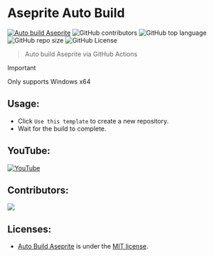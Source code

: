 # Aseprite Auto Build

[![Auto build Aseprite](https://github.com/Karis-tlg/AsepriteAutoBuild/actions/workflows/auto-build.yml/badge.svg)](https://github.com/Karis-tlg/AsepriteAutoBuild/actions/workflows/auto-build.yml)
![GitHub contributors](https://img.shields.io/github/contributors/Karis-tlg/AsepriteAutoBuild)
![GitHub top language](https://img.shields.io/github/languages/top/Karis-tlg/AsepriteAutoBuild)
![GitHub repo size](https://img.shields.io/github/repo-size/Karis-tlg/AsepriteAutoBuild)
![GitHub License](https://img.shields.io/github/license/Karis-tlg/AsepriteAutoBuild)

> Auto build Aseprite via GitHub Actions

> [!IMPORTANT]  
> Only supports Windows x64

## Usage:

- Click `Use this template` to create a new repository.
- Wait for the build to complete.

## YouTube:

[![YouTube](https://img.youtube.com/vi/Qx4GaWHLt40/0.jpg)](https://www.youtube.com/watch?v=Qx4GaWHLt40)

## Contributors:

<a href="https://github.com/Karis-tlg/AsepriteAutoBuild/graphs/contributors">
    <img src="https://contrib.rocks/image?repo=Karis-tlg/AsepriteAutoBuild" />
</a>

## Licenses:

- [Auto Build Aseprite](https://github.com/Karis-tlg/AsepriteAutoBuild) is under the [MIT license](https://github.com/Karis-tlg/AsepriteAutoBuild/blob/main/LICENSE).
